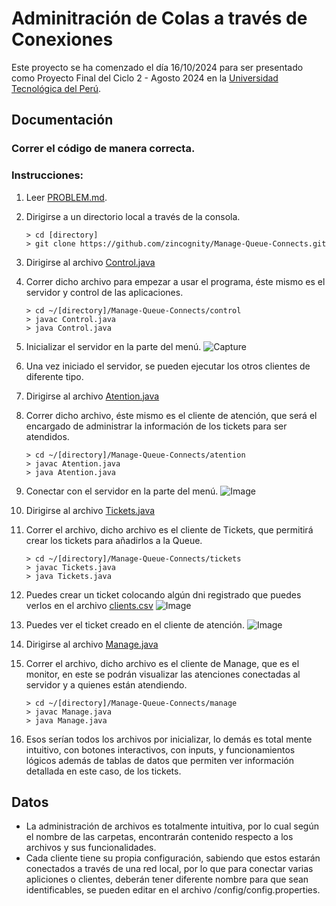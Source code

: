 # Adminitración de Colas a través de Conexiones

Este proyecto se ha comenzado el día 16/10/2024 para ser presentado como Proyecto Final del Ciclo 2 - Agosto 2024 en la [Universidad Tecnológica del Perú](https://www.utp.edu.pe/).

## Documentación

### Correr el código de manera correcta.

### Instrucciones:

1.  Leer [PROBLEM.md]().
2.  Dirigirse a un directorio local a través de la consola.

    ```console
    > cd [directory]
    > git clone https://github.com/zincognity/Manage-Queue-Connects.git
    ```

3.  Dirigirse al archivo [Control.java](https://github.com/zincognity/Manage-Queue-Connects/blob/main/control/Control.java)
4.  Correr dicho archivo para empezar a usar el programa, éste mismo es el servidor y control de las aplicaciones.

    ```console
    > cd ~/[directory]/Manage-Queue-Connects/control
    > javac Control.java
    > java Control.java
    ```

5.  Inicializar el servidor en la parte del menú.
    ![Capture](https://media.discordapp.net/attachments/1313223333436981326/1315772798530093136/Captura_de_pantalla_2024-12-09_a_las_3.11.17_p._m..png?ex=6758a069&is=67574ee9&hm=27c62e128de631b4f43ecfe9c1e606f6f71d2235342ce2f4dd6d978c0d74db14&=&format=webp&quality=lossless&width=1100&height=280)

6.  Una vez iniciado el servidor, se pueden ejecutar los otros clientes de diferente tipo.
7.  Dirigirse al archivo [Atention.java](https://github.com/zincognity/Manage-Queue-Connects/blob/main/atention/Atention.java)
8.  Correr dicho archivo, éste mismo es el cliente de atención, que será el encargado de administrar la información de los tickets para ser atendidos.

    ```console
    > cd ~/[directory]/Manage-Queue-Connects/atention
    > javac Atention.java
    > java Atention.java
    ```

9.  Conectar con el servidor en la parte del menú.
    ![Image](https://media.discordapp.net/attachments/1313223333436981326/1315778846884233266/Captura_de_pantalla_2024-12-09_a_las_3.35.14_p._m..png?ex=6758a60b&is=6757548b&hm=8db8d1d9cae94b5f82805e40bc89bcd51330f618949eda191afa123c6d6963ca&=&format=webp&quality=lossless&width=1100&height=280)

10. Dirigirse al archivo [Tickets.java](https://github.com/zincognity/Manage-Queue-Connects/blob/main/tickets/Tickets.java)
11. Correr el archivo, dicho archivo es el cliente de Tickets, que permitirá crear los tickets para añadirlos a la Queue.

    ```console
    > cd ~/[directory]/Manage-Queue-Connects/tickets
    > javac Tickets.java
    > java Tickets.java
    ```

12. Puedes crear un ticket colocando algún dni registrado que puedes verlos en el archivo [clients.csv]()
    ![Image](https://cdn.discordapp.com/attachments/1313223333436981326/1315781197133123644/Captura_de_pantalla_2024-12-09_a_las_3.png?ex=6758a83b&is=675756bb&hm=78304d538e134cce251750036864ddad411da27847638df2beb791014cb7a001&)
13. Puedes ver el ticket creado en el cliente de atención.
    ![Image](https://media.discordapp.net/attachments/1313223333436981326/1315781755873132544/Captura_de_pantalla_2024-12-09_a_las_3.46.51_p._m..png?ex=6758a8c0&is=67575740&hm=b25b1e20aabddbc41085dc92bee1a3ac90aee746371ec7c094cd8741d060f995&=&format=webp&quality=lossless&width=1558&height=1194)

14. Dirigirse al archivo [Manage.java](https://github.com/zincognity/Manage-Queue-Connects/blob/main/manage/Manage.java)
15. Correr el archivo, dicho archivo es el cliente de Manage, que es el monitor, en este se podrán visualizar las atenciones conectadas al servidor y a quienes están atendiendo.

    ```console
    > cd ~/[directory]/Manage-Queue-Connects/manage
    > javac Manage.java
    > java Manage.java
    ```

16. Esos serían todos los archivos por inicializar, lo demás es total mente intuitivo, con botones interactivos, con inputs, y funcionamientos lógicos además de tablas de datos que permiten ver información detallada en este caso, de los tickets.

## Datos

- La administración de archivos es totalmente intuitiva, por lo cual según el nombre de las carpetas, encontrarán contenido respecto a los archivos y sus funcionalidades.
- Cada cliente tiene su propia configuración, sabiendo que estos estarán conectados a través de una red local, por lo que para conectar varias apliciones o clientes, deberán tener diferente nombre para que sean identificables, se pueden editar en el archivo /config/config.properties.
